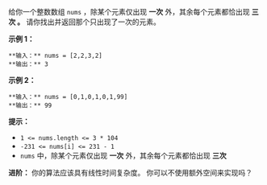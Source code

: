 给你一个整数数组 `nums` ，除某个元素仅出现 **一次** 外，其余每个元素都恰出现 **三次 。** 请你找出并返回那个只出现了一次的元素。

**示例 1：**

    
    
    **输入：** nums = [2,2,3,2]
    **输出：** 3
    

**示例 2：**

    
    
    **输入：** nums = [0,1,0,1,0,1,99]
    **输出：** 99
    

**提示：**

  * `1 <= nums.length <= 3 * 104`
  * `-231 <= nums[i] <= 231 - 1`
  * `nums` 中，除某个元素仅出现 **一次** 外，其余每个元素都恰出现 **三次**

**进阶：** 你的算法应该具有线性时间复杂度。 你可以不使用额外空间来实现吗？

